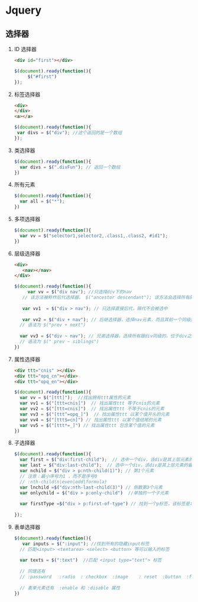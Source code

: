 # Jquery

 ## 选择器

1. ID 选择器

   ```html
   <div id="first"></div>
   ```

   ```javascript
   $(document).ready(function(){
     	$("#first")
   });
   ```

   

2. 标签选择器

   ```html
   <div>
   </div>
   <a></a>
   ```

   ```javascript
   $(document).ready(function(){
   	var divs = $("div"); //这个返回的是一个数组
   });
   ```

3. 类选择器

   ```javascript
   $(document).ready(function(){
     var divs = $(".divFun"); // 返回一个数组
   })
   ```

4. 所有元素

   ```javascript
   $(document).ready(function(){
     var all = $("*");
   })
   ```

5. 多项选择器

   ```javascript
   $(document).ready(function(){
     var vv = $("selector1,selector2,.class1,.class2, #id1"); 
   })
   ```

6. 层级选择器

   ```html
   <div>
      <nav></nav>
   </div>
   ```

   ```javascript
   $(document).ready(function(){
    	var vv = $("div nav"); //只选择div下的nav
      // 该方法被称作后代选择器， $("ancestor descendant"); 该方法会选择所有的后代
     
      var vv1  = $("div > nav"); // 只选择直接后代，隔代不会被选中
     
      var vv2 = $("div + nav"); // 后继选择器，选择nav元素，而且其前一个同级别节点为div元素、
     // 语法为 $("prev + next")
     
     var vv3 = $("div ~ nav"); // 兄弟选择器，选择所有跟div同级的，位于div之后的nav元素
     // 语法为 $(" prev ~ siblings")
   })
   ```

7. 属性选择器

   ```html
   <div ttt="cnis" ></div>
   <div ttt="opq_cn"></div>
   <div ttt="opq_en"></div>
   ```

   ```javascript
   $(document).ready(function(){
     var vv = $("[ttt]");  //找出拥有ttt属性的元素
     var vv1 = $("[ttt=cnis]")  // 找出属性ttt 等于cnis的元素
     var vv2 = $("[ttt=cnis]")  // 找出属性ttt 不等于cnis的元素
     var vv3 = $("[ttt^=opq_]")  // 找出属性ttt 以某个值开头的元素
     var vv4 = $("[ttt$=cn]") // 找出属性ttt 以某个值结尾的元素
     var vv5 = $("[ttt*=_]") // 找出属性ttt 包含某个值的元素
   })
   ```

8. 子选择器

   ```javascript
   $(document).ready(function(){
     var first = $("div:first-child");  // 选中一个div，该div是其上层元素的第一个孩子，也即该层的第一个元素
     var last = $("div:last-child");  // 选中一个div，该div是其上层元素的最后个孩子
     var nchild = $("div > p:nth-child(1)"); // 第1个元素
     // 注意：最小序号为1 ，而不是序号0
     // :nth-child(n|even|odd|formula)
     var lnchild =$("div:nth-last-child(3)") // 倒数第3个元素
     var onlychild = $("div > p:only-child")  //单独的一个子元素
     
     var firstType =$("div > p:first-of-type") // 找到一个p标签，该标签是本层第一个p类型的标签
     
   });
   ```

9. 表单选择器

   ```javascript
   $(document).ready(function(){
      var inputs = $(":input"); //找到所有的隐藏input标签
     // 匹配<input> <textarea> <select> <button> 等可以输入的标签
     
     var texts = $(":text")  //匹配 <input type="text"> 标签
     
     // 同理还有
     // :password   :radio  : checkbox  :image    : reset  :button  :file
     
     // 表单元素还有  :enable 和 :disable 属性
   })
   ```

   